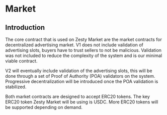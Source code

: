 # Market

## Introduction

The core contract that is used on Zesty Market are the market contracts for decentralized advertising market. V1 does not include validation of advertising slots, buyers have to trust sellers to not be malicious. Validation was not included to reduce the complexity of the system and is our minimal viable contract.

V2 will eventually include validation of the advertising slots, this will be done through a set of Proof of Authority \(POA\) validators on the system. Progressive decentralization will be introduced once the POA validation is stabilized.

Both market contracts are designed to accept ERC20 tokens. The key ERC20 token Zesty Market will be using is USDC. More ERC20 tokens will be supported depending on demand.

